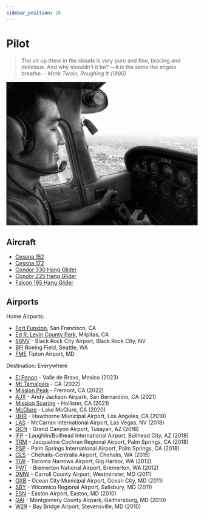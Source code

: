 ```yaml
---
sidebar_position: 10
---
```


# Pilot

> The air up there in the clouds is very pure and fine, bracing and delicious. And why shouldn't it be? —it is the same the angels breathe. *- Mark Twain, Roughing It (1886)*

![pilot](/img/pic/fly.jpg)

## Aircraft

- [Cessna 152](https://en.wikipedia.org/wiki/Cessna_152)
- [Cessna 172](https://en.wikipedia.org/wiki/Cessna_172)
- [Condor 330 Hang Glider](https://www.willswing.com/hang-gliders/condor/)
- [Condor 225 Hang Glider](https://www.willswing.com/hang-gliders/condor/)
- [Falcon 195 Hang Glider](https://www.willswing.com/hang-gliders/falcon-3/)

## Airports

Home Airports: 

- [Fort Funston](https://flyfunston.org/), San Francisco, CA
- [Ed R. Levin County Park](https://www.sccgov.org/sites/parks/parkfinder/Pages/Ed-Levin.aspx), Milpitas, CA
- [88NV](http://airport.burningman.org/) - Black Rock City Airport, Black Rock City, NV
- [BFI](http://www.kingcounty.gov/transportation/kcdot/Airport.aspx) Boeing Field, Seattle, WA
- [FME](http://www.tiptonairport.org/) Tipton Airport, MD

Destination: Everywhere

- [El Penon](https://clubpenon.org/) - Valle de Bravo, Mexico (2023)
- [Mt Tamalpais](http://mchga.org/site.shtml) - CA (2022)
- [Mission Peak](https://wingsofrogallo.org/mission-ridge/) - Fremont, CA (2022)
- [AJX](https://crestlinesoaring.org/andy-jackson-airpark/) - Andy Jackson Airpark, San Bernardino, CA (2021)
- [Mission Soaring](https://hang-gliding.com/) - Hollister, CA (2021)
- [McClure](https://mlsralakemcclure.wixsite.com/lakemcclurehg) - Lake McClure, CA (2020)
- [HHR](http://www.cityofhawthorne.org/airport/) - Hawthorne Municipal Airport, Los Angeles, CA (2018)
- [LAS](https://www.mccarran.com/) - McCarran International Airport, Las Vegas, NV (2018)
- [GCN](https://www.azdot.gov/about/GrandCanyonAirport/overview) - Grand Canyon Airport, Tusayan, AZ (2018)
- [IFP](http://www.flyifp.com/) - Laughlin/Bullhead International Airport, Bullhead City, AZ (2018)
- [TRM](https://www.rcjcra.com/) - Jacqueline Cochran Regional Airport, Palm Springs, CA (2018) 
- [PSP](http://www.palmspringsca.gov/government/departments/aviation-palm-springs-international-airport-psp) - Palm Springs International Airport, Palm Springs, CA (2018)
- [CLS](http://www.flycls.com/) - Chehalis-Centralia Airport, Chehalis, WA (2015)
- [TIW](http://www.piercecountywa.org/index.aspx?NID=1624) - Tacoma Narrows Airport, Gig Harbor, WA (2012)
- [PWT](http://www.portofbremerton.org/) - Bremerton National Airport, Bremerton, WA (2012)
- [DMW](http://carrollcountyairport.com/) - Carroll County Airport, Westminster, MD (2011)
- [OXB](http://oceancityairport.com/) - Ocean City Municipal Airport, Ocean City, MD (2011)
- [SBY](http://www.flysbyairport.com/) - Wicomico Regional Airport, Salisbury, MD (2011)
- [ESN](http://eastonairport.com/) - Easton Airport, Easton, MD (2010)
- [GAI](http://www.montgomerycountyairpark.com/) - Montgomery County Airpark, Gaithersburg, MD (2010)
- [W29](http://www.qac.org/default.aspx?pageid=64&template=3&toplevel=34) - Bay Bridge Airport, Stevensville, MD (2010)
